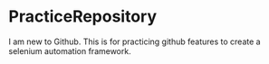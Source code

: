 # PracticeRepository
I am new to Github.
This is for practicing github features to create a selenium automation framework.
